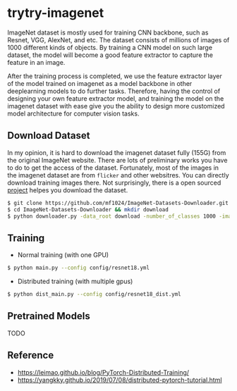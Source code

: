 # trytry-imagenet

ImageNet dataset is mostly used for training CNN backbone, such as Resnet, VGG, AlexNet, and etc. The dataset consists of millions of images of 1000 different kinds of objects. By training a CNN model on such large dataset, the model will become a good feature extractor to capture the feature in an image.

After the training process is completed, we use the feature extractor layer of the model trained on imagenet as a model backbone in other deeplearning models to do further tasks. Therefore, having the control of designing your own feature extractor model, and training the model on the imagenet dataset with ease give you the ability to design more customized model architecture for computer vision tasks.

## Download Dataset
In my opinion, it is hard to download the imagenet dataset fully (155G) from the original ImageNet website. There are lots of preliminary works you have to do to get the access of the dataset. Fortunately, most of the images in the imagenet dataset are from `flicker` and other websitres. You can directly download training images there. Not surprisingly, there is a open sourced [project](https://github.com/mf1024/ImageNet-Datasets-Downloader) helpes you download the dataset.
```bash
$ git clone https://github.com/mf1024/ImageNet-Datasets-Downloader.git
$ cd ImageNet-Datasets-Downloader && mkdir download
$ python downloader.py -data_root download -number_of_classes 1000 -images_per_class 500 -multiprocessing_workers 8
```

## Training
- Normal training (with one GPU)
```bash
$ python main.py --config config/resnet18.yml
```

- Distributed training (with multiple gpus)
```bash
$ python dist_main.py --config config/resnet18_dist.yml
```

## Pretrained Models
TODO

## Reference
- https://leimao.github.io/blog/PyTorch-Distributed-Training/
- https://yangkky.github.io/2019/07/08/distributed-pytorch-tutorial.html
